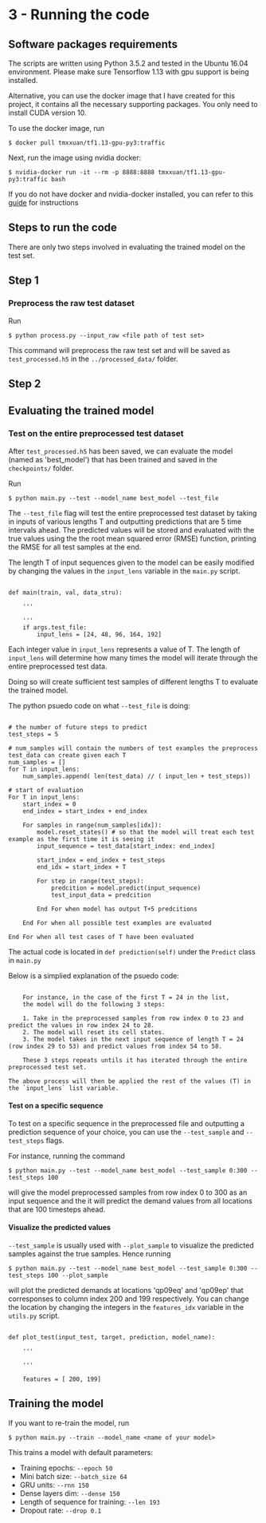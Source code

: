 # 3 - Running the code 

## Software packages requirements 

The scripts are written using Python 3.5.2 and tested in the Ubuntu 16.04 environment.
Please make sure Tensorflow 1.13 with gpu support is being installed.

Alternative, you can use the docker image that I have created for 
this project, it contains all the necessary supporting packages.
You only need to install CUDA version 10. 

To use the docker image, run
```
$ docker pull tmxxuan/tf1.13-gpu-py3:traffic
```

Next, run the image using nvidia docker:
```
$ nvidia-docker run -it --rm -p 8888:8888 tmxxuan/tf1.13-gpu-py3:traffic bash 
```

If you do not have docker and nvidia-docker installed, you can refer to this [guide](https://www.tensorflow.org/install/docker) for instructions

## Steps to run the code

There are only two steps involved in evaluating the trained model on the test set.

## Step 1

### Preprocess the raw test dataset

Run
```
$ python process.py --input_raw <file path of test set>
```
This command will preprocess the raw test set and will be saved as
`test_processed.h5` in the `../processed_data/` folder.


## Step 2


## Evaluating the trained model 

### Test on the entire preprocessed test dataset

After `test_processed.h5` has been saved, we can evaluate the model (named as 'best_model') that
has been trained and saved in the `checkpoints/` folder.

Run
```
$ python main.py --test --model_name best_model --test_file
```

The `--test_file` flag will test the entire preprocessed test dataset by taking in inputs of various lengths T
and outputting predictions that are 5 time intervals ahead. 
The predicted values will be stored and evaluated with the true values using the the root mean squared error (RMSE) function,
printing the RMSE for all test samples at the end.

The length T of input sequences given to the model can be easily modified by changing the values in the `input_lens` variable in the `main.py` script. 

```python3

def main(train, val, data_stru):

	'''

	'''
	if args.test_file:
		input_lens = [24, 48, 96, 164, 192]
```

Each integer value in `input_lens` represents a value of T. The length of `input_lens` will determine how many times the model will iterate through the entire preprocessed test data.

Doing so will create sufficient test samples of different lengths T to evaluate the trained model.

The python psuedo code on what `--test_file` is doing:

```python3

# the number of future steps to predict
test_steps = 5

# num_samples will contain the numbers of test examples the preprocess test_data can create given each T 
num_samples = []
for T in input_lens:
	num_samples.append( len(test_data) // ( input_len + test_steps))	

# start of evaluation
For T in input_lens:
	start_index = 0
	end_index = start_index + end_index

	For samples in range(num_samples[idx]): 
		model.reset_states() # so that the model will treat each test example as the first time it is seeing it 
		input_sequence = test_data[start_index: end_index]
		
		start_index = end_index + test_steps
		end_idx = start_index + T

		For step in range(test_steps):
			predcition = model.predict(input_sequence)			
			test_input_data = predcition

		End For when model has output T+5 predcitions

	End For when all possible test examples are evaluated

End For when all test cases of T have been evaluated

```

The actual code is located in `def prediction(self)` under the `Predict` class in `main.py`

Below is a simplied explanation of the psuedo code:

```

	For instance, in the case of the first T = 24 in the list, 
	the model will do the following 3 steps: 

	1. Take in the preprocessed samples from row index 0 to 23 and predict the values in row index 24 to 28.
	2. The model will reset its cell states. 
	3. The model takes in the next input sequence of length T = 24 (row index 29 to 53) and predict values from index 54 to 58.

	These 3 steps repeats untils it has iterated through the entire preprocessed test set.

The above process will then be applied the rest of the values (T) in the `input_lens` list variable.

```
#### Test on a specific sequence 

To test on a specific sequence in the preprocessed file and outputting a prediction sequence of your choice,
you can use the `--test_sample` and `--test_steps` flags.

For instance, running the command
```
$ python main.py --test --model_name best_model --test_sample 0:300 --test_steps 100
```
will give the model preprocessed samples from row index 0 to 300 as an input sequence and the it will predict the 
demand values from all locations that are 100 timesteps ahead. 

#### Visualize the predicted values 

`--test_sample` is usually used with `--plot_sample` to visualize the predicted samples against the true samples.
Hence running
```
$ python main.py --test --model_name best_model --test_sample 0:300 --test_steps 100 --plot_sample
```
will plot the predicted demands at locations 'qp09eq' and 'qp09ep' that corresponses to column index 200 and 199 respectively.
You can change the location by changing the integers in the `features_idx` variable in the `utils.py` script. 


```python3

def plot_test(input_test, target, prediction, model_name):

	'''

	'''

	features = [ 200, 199]

```

## Training the model

If you want to re-train the model, run

```
$ python main.py --train --model_name <name of your model> 
```

This trains a model with default parameters:

- Training epochs: `--epoch 50`
- Mini batch size: `--batch_size 64`
- GRU units: `--rnn 150`
- Dense layers dim: `--dense 150`
- Length of sequence for training: `--len 193`
- Dropout rate: `--drop 0.1`

